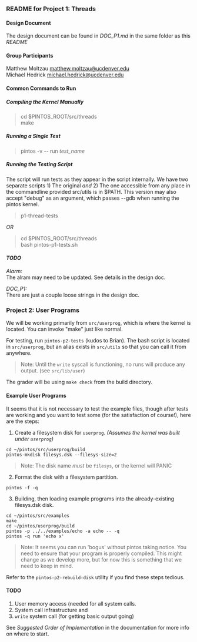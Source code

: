 ### README for Project 1: Threads

#### Design Document

The design document can be found in *DOC_P1.md* in the same 
folder as this _README_

#### Group Participants
 
Matthew Moltzau <matthew.moltzau@ucdenver.edu>  
Michael Hedrick <michael.hedrick@ucdenver.edu>

#### Common Commands to Run

##### Compiling the Kernel Manually
> cd $PINTOS_ROOT/src/threads  
> make

##### Running a Single Test 
> pintos -v -- run *test_name*  

##### Running the Testing Script  
The script will run tests as they appear in the script 
internally. We have two separate scripts 1) The original
_and_ 2) The one accessible from any place in the commandline
provided src/utils is in $PATH. This version may also accept 
"debug" as an argument, which passes --gdb when running the pintos kernel.
> p1-thread-tests

_OR_
> cd $PINTOS_ROOT/src/threads  
> bash pintos-p1-tests.sh

#### _TODO_

_Alarm:_  
The alram may need to be updated. See details in the design doc.

*DOC_P1:*  
There are just a couple loose strings in the design doc.

### Project 2: User Programs

We will be working primarily from `src/userprog`, which is where the kernel is
located. You can invoke "make" just like normal.

For testing, run `pintos-p2-tests` (kudos to Brian). The bash script is located
in `src/userprog`, but an alias exists in `src/utils` so that you can call it
from anywhere.

> Note: Until the `write` syscall is functioning, no runs will produce any
output. (see `src/lib/user`)

The grader will be using `make check` from the build directory.

#### Example User Programs

It seems that it is not necessary to test the example files, though after
tests are working and you want to test some (for the satisfaction of course!),
here are the steps:

1) Create a filesystem disk for `userprog`. _(Assumes the kernel was built under `userprog`)_

```
cd ~/pintos/src/userprog/build
pintos-mkdisk filesys.dsk --filesys-size=2
```

> Note: The disk name _must_ be `filesys`, or the kernel will PANIC

2) Format the disk with a filesystem partition.

```
pintos -f -q
```

3) Building, then loading example programs into the already-existing filesys.dsk disk.

```
cd ~/pintos/src/examples
make
cd ~/pintos/userprog/build
pintos -p ../../examples/echo -a echo -- -q
pintos -q run 'echo x'
```
> Note: It seems you can run 'bogus' without pintos taking notice. You need to
ensure that your program is properly compiled. This might change as we develop
more, but for now this is something that we need to keep in mind.

Refer to the `pintos-p2-rebuild-disk` utility if you find these steps tedious.

#### TODO
 
1) User memory access (needed for all system calls.  
2) System call infrastructure and  
3) `write` system call (for getting basic output going)

See _Suggested Order of Implementation_ in the documentation for more info on 
where to start. 

